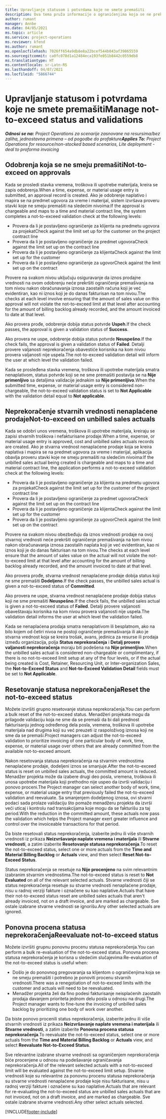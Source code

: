 ```yaml
---
title: Upravljanje statusom i potvrdama koje ne smete premašiti
description: Ova tema pruža informacije o ograničenjima koja se ne prekoračuju u usluzi Project Operations.
author: rumant
manager: Annbe
ms.date: 04/05/2021
ms.topic: article
ms.service: project-operations
ms.reviewer: kfend
ms.author: rumant
ms.openlocfilehash: 7026ff654a9db8e8a22bcef544b043af39865559
ms.sourcegitcommit: ca0fc078d1a12484eca193fe051b8442c0559db8
ms.translationtype: HT
ms.contentlocale: sr-Latn-RS
ms.lasthandoff: 04/07/2021
ms.locfileid: "5866744"
---
```

# <a name="manage-not-to-exceed-status-and-validations"></a><span data-ttu-id="cbfa9-103">Upravljanje statusom i potvrdama koje ne smete premašiti</span><span class="sxs-lookup"><span data-stu-id="cbfa9-103">Manage not-to-exceed status and validations</span></span> 

<span data-ttu-id="cbfa9-104">_**Odnosi se na:** Project Operations za scenarije zasnovane na resursima/bez zaliha, jednostavna primena – od pogodbe do profakture_</span><span class="sxs-lookup"><span data-stu-id="cbfa9-104">_**Applies To:** Project Operations for resource/non-stocked based scenarios, Lite deployment - deal to proforma invoicing_</span></span>

## <a name="not-to-exceed-on-approvals"></a><span data-ttu-id="cbfa9-105">Odobrenja koja se ne smeju premašiti</span><span class="sxs-lookup"><span data-stu-id="cbfa9-105">Not-to-exceed on approvals</span></span>

<span data-ttu-id="cbfa9-106">Kada se prosledi stavka vremena, troškova ili upotrebe materijala, kreira se zapis odobrenja.</span><span class="sxs-lookup"><span data-stu-id="cbfa9-106">When a time, expense, or material usage entry is submitted, an approval record is created.</span></span> <span data-ttu-id="cbfa9-107">Ako je odobrenje naplativo i mapira se na predmet ugovora za vreme i materijal, sistem izvršava proveru stavki koje ne smeju premašiti na sledećim nivoima:</span><span class="sxs-lookup"><span data-stu-id="cbfa9-107">If the approval is chargeable and maps to a time and material contract line, the system completes a not-to-exceed validation check at the following levels:</span></span>

  - <span data-ttu-id="cbfa9-108">Provera da li je postavljeno ograničenje za klijenta na predmetu ugovora za projekat</span><span class="sxs-lookup"><span data-stu-id="cbfa9-108">Check against the limit set up for the customer on the project contract line</span></span>
  - <span data-ttu-id="cbfa9-109">Provera da li je postavljeno ograničenje za predmet ugovora</span><span class="sxs-lookup"><span data-stu-id="cbfa9-109">Check against the limit set up on the contract line</span></span>
  - <span data-ttu-id="cbfa9-110">Provera da li je postavljeno ograničenje za klijenta</span><span class="sxs-lookup"><span data-stu-id="cbfa9-110">Check against the limit set up for the customer</span></span>
  - <span data-ttu-id="cbfa9-111">Provera da li je postavljeno ograničenje za ugovor</span><span class="sxs-lookup"><span data-stu-id="cbfa9-111">Check against the limit set up on the contract</span></span>

<span data-ttu-id="cbfa9-112">Provere na svakom nivou uključuju osiguravanje da iznos prodajne vrednosti na ovom odobrenju neće prekršiti ograničenje premašivanja na tom nivou nakon obračunavanja iznosa zaostalih računa koji je već evidentiran, kao ni iznos koji je do danas fakturisan na tom nivou.</span><span class="sxs-lookup"><span data-stu-id="cbfa9-112">The checks at each level involve ensuring that the amount of sales value on this approval will not violate the not-to-exceed limit at that level after accounting for the amount of billing backlog already recorded, and the amount invoiced to date at that level.</span></span>

<span data-ttu-id="cbfa9-113">Ako provera prođe, odobrenje dobija status potvrde **Uspeh**.</span><span class="sxs-lookup"><span data-stu-id="cbfa9-113">If the check passes, the approval is given a validation status of **Success**.</span></span>

<span data-ttu-id="cbfa9-114">Ako provera ne uspe, odobrenje dobija status potvrde **Neuspešno**.</span><span class="sxs-lookup"><span data-stu-id="cbfa9-114">If the check fails, the approval is given a validation status of **Failed**.</span></span> <span data-ttu-id="cbfa9-115">Detalji provere valjanosti neprekoračenja obavestiće korisnika na kom nivou provera valjanosti nije uspela.</span><span class="sxs-lookup"><span data-stu-id="cbfa9-115">The not-to-exceed validation detail will inform the user at which level the validation failed.</span></span>

<span data-ttu-id="cbfa9-116">Kada se prosleđena stavka vremena, troškova ili upotrebe materijala smatra nenaplativom, status potvrde koji se ne sme premašiti postavlja se na **Nije primenljivo** sa detaljima validacije jednakim sa **Nije primenljivo**.</span><span class="sxs-lookup"><span data-stu-id="cbfa9-116">When the submitted time, expense, or material usage entry is considered non-chargeable, the not-to-exceed validation status is set to **Not Applicable** with the validation detail equal to **Not applicable**.</span></span>

## <a name="not-to-exceed-on-unbilled-sales-actuals"></a><span data-ttu-id="cbfa9-117">Neprekoračenje stvarnih vrednosti nenaplaćene prodaje</span><span class="sxs-lookup"><span data-stu-id="cbfa9-117">Not-to-exceed on unbilled sales actuals</span></span>

<span data-ttu-id="cbfa9-118">Kada se odobri unos vremena, troškova ili upotrebe materijala, kreiraju se zapisi stvarnih troškova i nefakturisane prodaje.</span><span class="sxs-lookup"><span data-stu-id="cbfa9-118">When a time, expense, or material usage entry is approved, cost and unbilled sales actuals records are created.</span></span> <span data-ttu-id="cbfa9-119">Ako je stvarna vrednost nenaplaćene prodaje koja se kreira naplativa i mapira se na predmet ugovora za vreme i materijal, aplikacija obavlja proveru stavki koje ne smeju premašiti na sledećim nivoima:</span><span class="sxs-lookup"><span data-stu-id="cbfa9-119">If the unbilled sales actual being created is chargeable and maps to a time and material contract line, the application performs a not-to-exceed validation check at the following levels:</span></span>

  - <span data-ttu-id="cbfa9-120">Provera da li je postavljeno ograničenje za klijenta na predmetu ugovora za projekat</span><span class="sxs-lookup"><span data-stu-id="cbfa9-120">Check against the limit set up for the customer of the project contract line</span></span>
  - <span data-ttu-id="cbfa9-121">Provera da li je postavljeno ograničenje za predmet ugovora</span><span class="sxs-lookup"><span data-stu-id="cbfa9-121">Check against the limit set up on the contract line</span></span>
  - <span data-ttu-id="cbfa9-122">Provera da li je postavljeno ograničenje za klijenta</span><span class="sxs-lookup"><span data-stu-id="cbfa9-122">Check against the limit set up for the customer</span></span>
  - <span data-ttu-id="cbfa9-123">Provera da li je postavljeno ograničenje za ugovor</span><span class="sxs-lookup"><span data-stu-id="cbfa9-123">Check against the limit set up on the contract</span></span>

<span data-ttu-id="cbfa9-124">Provere na svakom nivou obezbeđuju da iznos vrednosti prodaje na ovoj stvarnoj vrednosti neće prekršiti ograničenje premašivanja na tom nivou nakon obračunavanja iznosa zaostalih naplata koji je već evidentiran, kao ni iznos koji je do danas fakturisan na tom nivou.</span><span class="sxs-lookup"><span data-stu-id="cbfa9-124">The checks at each level ensure that the amount of sales value on the actual will not violate the not-to-exceed limit at that level after accounting for the amount of billing backlog already recorded, and the amount invoiced to date at that level.</span></span>

<span data-ttu-id="cbfa9-125">Ako provera prođe, stvarna vrednost nenaplaćene prodaje dobija status koji ne sme premašiti **Dodeljeno**.</span><span class="sxs-lookup"><span data-stu-id="cbfa9-125">If the check passes, the unbilled sales actual is given a not-to-exceed status of **Committed**.</span></span>

<span data-ttu-id="cbfa9-126">Ako provera ne uspe, stvarna vrednost nenaplaćene prodaje dobija status koji ne sme premašiti **Neuspešno**.</span><span class="sxs-lookup"><span data-stu-id="cbfa9-126">If the check fails, the unbilled sales actual is given a not-to-exceed status of **Failed**.</span></span> <span data-ttu-id="cbfa9-127">Detalji provere valjanosti obaveštavaju korisnika na kom nivou provera valjanosti nije uspela.</span><span class="sxs-lookup"><span data-stu-id="cbfa9-127">The validation detail informs the user at which level the validation failed.</span></span>

<span data-ttu-id="cbfa9-128">Kada se nenaplaćena prodaja smatra nenaplativom ili besplatnom, ako na bilo kojem od četiri nivoa ne postoji ograničenje premašivanja ili ako je stvarna vrednost koja se kreira trošak, avans, jedinica za resurse ili prodaja između organizacija, polja **Status neprekoračenja** i **Detalj provere valjanosti neprekoračenja** moraju biti podešena na **Nije primenljivo**.</span><span class="sxs-lookup"><span data-stu-id="cbfa9-128">When the unbilled sales actual is considered non-chargeable or complimentary, if there is no not-to-exceed limit setup at any of the four levels, or if the actual being created is Cost, Retainer, Resourcing Unit, or Inter-organization Sales, the **Not-to-Exceed Status** and **Not-to-Exceed Validation Detail** fields must be set to **Not Applicable**.</span></span>

## <a name="reset-the-not-to-exceed-status"></a><span data-ttu-id="cbfa9-129">Resetovanje statusa neprekoračenja</span><span class="sxs-lookup"><span data-stu-id="cbfa9-129">Reset the not-to-exceed status</span></span>

<span data-ttu-id="cbfa9-130">Možete izvršiti grupno resetovanje statusa neprekoračenja.</span><span class="sxs-lookup"><span data-stu-id="cbfa9-130">You can perform a bulk reset of the not-to-exceed status.</span></span> <span data-ttu-id="cbfa9-131">Menadžeri projekata mogu da prilagode validaciju koja ne sme da se premaši da bi dali prednost fakturisanju jednog određenog dela posla, vremena, troškova ili upotrebe materijala nad drugima koji su već preuzeti iz raspoloživog iznosa koji ne sme da se premaši.</span><span class="sxs-lookup"><span data-stu-id="cbfa9-131">Project managers can adjust the not-to-exceed validation to prioritize invoicing of one particular body of work, time, expense, or material usage over others that are already committed from the available not-to-exceed amount.</span></span>

<span data-ttu-id="cbfa9-132">Nakon resetovanja statusa neprekoračenja na stvarnim vrednostima nenaplaćene prodaje, dodeljeni iznos se smanjuje.</span><span class="sxs-lookup"><span data-stu-id="cbfa9-132">After the not-to-exceed status is reset on unbilled sales actuals, the committed amount is reduced.</span></span> <span data-ttu-id="cbfa9-133">Menadžer projekta može da izabere drugi deo posla, vremena, troškova ili unosa upotrebe materijala koji prethodno nije uspeo da izvrši validaciju i ponovo proceni.</span><span class="sxs-lookup"><span data-stu-id="cbfa9-133">The Project manager can select another body of work, time, expense, or material usage entry that previously failed the not-to-exceed validation and reevaluate.</span></span> <span data-ttu-id="cbfa9-134">Sa smanjenjem dodeljenog iznosa, ovi stvarni podaci sada prolaze validaciju što pomaže menadžeru projekta da izvrši veći uticaj i kontrolu nad transakcijama koje mogu da se fakturišu za taj period.</span><span class="sxs-lookup"><span data-stu-id="cbfa9-134">With the reduction in the committed amount, these actuals now pass the validation which helps the Project manager exert greater influence and control over the invoiceable transactions for that period.</span></span>

<span data-ttu-id="cbfa9-135">Da biste resetovali status neprekoračenja, izaberite jednu ili više stvarnih vrednosti iz prikaza **Neizvršavanje naplate vremena i materijala** ili **Stvarne vrednosti**, a zatim izaberite **Resetovanje statusa neprekoračenja**.</span><span class="sxs-lookup"><span data-stu-id="cbfa9-135">To reset the not-to-exceed status, select one or more actuals from the **Time and Material Billing Backlog** or **Actuals** view, and then select **Reset Not-to-Exceed Status**.</span></span>

<span data-ttu-id="cbfa9-136">Status neprekoračenja se resetuje na **Nije procenjeno** na svim relevantnim izabranim stvarnim vrednostima.</span><span class="sxs-lookup"><span data-stu-id="cbfa9-136">The not-to-exceed status is reset to **Not Evaluated** on all of the relevant selected actuals.</span></span> <span data-ttu-id="cbfa9-137">Stvarne vrednosti čiji se status neprekoračenja resetuje su stvarne vrednosti nenaplaćene prodaje, nisu u radnoj verziji fakture i označene su kao naplative.</span><span class="sxs-lookup"><span data-stu-id="cbfa9-137">Actuals that have their not-to-exceed status reset are unbilled sales actuals that aren't already invoiced, not on a draft invoice, and are marked as chargeable.</span></span> <span data-ttu-id="cbfa9-138">Sve ostale izabrane stvarne vrednosti se ignorišu.</span><span class="sxs-lookup"><span data-stu-id="cbfa9-138">Any other selected actuals are ignored.</span></span>

## <a name="reevaluate-not-to-exceed-status"></a><span data-ttu-id="cbfa9-139">Ponovna procena statusa neprekoračenja</span><span class="sxs-lookup"><span data-stu-id="cbfa9-139">Reevaluate not-to-exceed status</span></span>

<span data-ttu-id="cbfa9-140">Možete izvršiti grupnu ponovnu procenu statusa neprekoračenja.</span><span class="sxs-lookup"><span data-stu-id="cbfa9-140">You can perform a bulk re-evaluation of the not-to-exceed status.</span></span> <span data-ttu-id="cbfa9-141">Ponovna procena statusa neprekoračenja je korisna u sledećim slučajevima:</span><span class="sxs-lookup"><span data-stu-id="cbfa9-141">Re-evaluation of the not-to-exceed status is useful when:</span></span>

  - <span data-ttu-id="cbfa9-142">Došlo je do ponovnog pregovaranja sa klijentom o ograničenjima koja se ne smeju premašiti i potrebno je ponoviti procenu stvarnih vrednosti.</span><span class="sxs-lookup"><span data-stu-id="cbfa9-142">There was a renegotiation of not-to-exceed limits with the customer and actuals will need to be reevaluated.</span></span>
  - <span data-ttu-id="cbfa9-143">Menadžer projekta želi da fino podesi fakturisanje neisplaćenih zaostalih prodaja davanjem prioriteta jednom delu posla u odnosu na drugi.</span><span class="sxs-lookup"><span data-stu-id="cbfa9-143">The Project manager wants to fine-tune the invoicing of unbilled sales backlog by prioritizing one body of work over another.</span></span>

<span data-ttu-id="cbfa9-144">Da biste ponovo procenili status neprekoračenja, izaberite jednu ili više stvarnih vrednosti iz prikaza **Neizvršavanje naplate vremena i materijala** ili **Stvarne vrednosti**, a zatim izaberite **Ponovna procena statusa neprekoračenja**.</span><span class="sxs-lookup"><span data-stu-id="cbfa9-144">To reevaluate the not-to-exceed status, select one or more actuals from the **Time and Material Billing Backlog** or **Actuals** view, and select **Reevaluate Not-to-Exceed Status**.</span></span>

<span data-ttu-id="cbfa9-145">Sve relevantne izabrane stvarne vrednosti sa ograničenjem neprekoračenja biće procenjene u odnosu na podešavanje ograničavanja neprekoračenja.</span><span class="sxs-lookup"><span data-stu-id="cbfa9-145">All of the relevant selected actuals with a not-to-exceed limit will be evaluated against the not-to-exceed limit setup.</span></span> <span data-ttu-id="cbfa9-146">Stvarne vrednosti koje su relevantne za ponovnu procenu statusa neprekoračenja su stvarne vrednosti nenaplaćene prodaje koje nisu fakturisane, nisu u radnoj verziji fakture i označene su kao naplative.</span><span class="sxs-lookup"><span data-stu-id="cbfa9-146">Actuals that are relevant for re-evaluating the not-to-exceed status are unbilled sales actuals that are not invoiced, not on a draft invoice, and are marked as chargeable.</span></span> <span data-ttu-id="cbfa9-147">Sve ostale izabrane stvarne vrednosti.</span><span class="sxs-lookup"><span data-stu-id="cbfa9-147">Any other select actuals selected.</span></span>


[!INCLUDE[footer-include](../../includes/footer-banner.md)]
